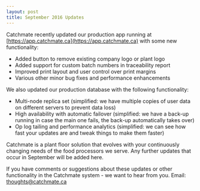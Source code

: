 ```yaml
---
layout: post
title: September 2016 Updates
---
```


Catchmate recently updated our production app running at [https://app.catchmate.ca](https://app.catchmate.ca) with some new functionality:

- Added button to remove existing company logo or plant logo
- Added support for custom batch numbers in traceability report
- Improved print layout and user control over print margins
- Various other minor bug fixes and performance enhancements

We also updated our production database with the following functionality: 

- Multi-node replica set (simplified: we have multiple copies of user data on different servers to prevent data loss)
- High availability with automatic failover (simplified: we have a back-up running in case the main one fails, the back-up automatically takes over)
- Op log tailing and performance analytics (simplified: we can see how fast your updates are and tweak things to make them faster)

Catchmate is a plant floor solution that evolves with your continuously changing needs of the food processors we serve. Any further updates that occur in September will be added here. 

If you have comments or suggestions about these updates or other functionality in the Catchmate system - we want to hear from you. Email: [thoughts@catchmate.ca](mailto:thoughts@catchmate.ca)
